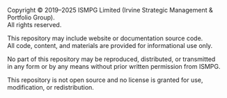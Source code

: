 Copyright © 2019–2025 ISMPG Limited (Irvine Strategic Management & Portfolio Group).  
All rights reserved.

This repository may include website or documentation source code.  
All code, content, and materials are provided for informational use only.  

No part of this repository may be reproduced, distributed, or transmitted  
in any form or by any means without prior written permission from ISMPG.  

This repository is not open source and no license is granted for use,  
modification, or redistribution.  

<!--
For enquiries, please contact: enquiries@ismpg.ltd
-->
